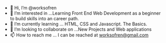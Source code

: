 - 👋 Hi, I’m @worksofren
- 👀 I’m interested in ...Learning Front End Web Development as a beginner to build skills into an career path.
- 🌱 I’m currently learning ... HTML, CSS and Javascript. The Basics.
- 💞️ I’m looking to collaborate on ...New Projects and Web applications 
- 📫 How to reach me ... I can be reached at worksofren@gmail.com

<!---
worksofren/worksofren is a ✨ special ✨ repository because its `README.md` (this file) appears on your GitHub profile.
You can click the Preview link to take a look at your changes.
--->

